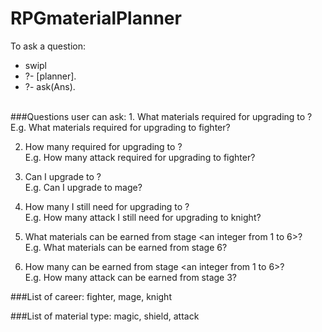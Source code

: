 # RPGmaterialPlanner

To ask a question: 
* swipl 
* ?- [planner].
* ?- ask(Ans).

<br/>
###Questions user can ask:
1. What materials required for upgrading to <career from the list below>?
<br />E.g. What materials required for upgrading to fighter?

2. How many <material type from the list below> required for upgrading to <career from the list below>?
<br />E.g. How many attack required for upgrading to fighter?


3. Can I upgrade to <career from the list below>?
<br />E.g. Can I upgrade to mage?


4. How many <material type from the list below> I still need for upgrading to <career from the list below>?
<br />E.g. How many attack I still need for upgrading to knight?


5. What materials can be earned from stage <an integer from 1 to 6>?
<br/> E.g. What materials can be earned from stage 6?


6. How many <material type from the list below> can be earned from stage <an integer from 1 to 6>?
<br/>E.g. How many attack can be earned from stage 3?


###List of career: 
fighter, mage, knight

###List of material type: 
magic, shield, attack

